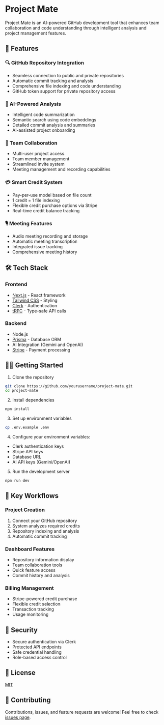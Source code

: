 # Project Mate

Project Mate is an AI-powered GitHub development tool that enhances team collaboration and code understanding through intelligent analysis and project management features.

## 🚀 Features

### 🔍 GitHub Repository Integration
- Seamless connection to public and private repositories
- Automatic commit tracking and analysis
- Comprehensive file indexing and code understanding
- GitHub token support for private repository access

### 🤖 AI-Powered Analysis
- Intelligent code summarization
- Semantic search using code embeddings
- Detailed commit analysis and summaries
- AI-assisted project onboarding

### 👥 Team Collaboration
- Multi-user project access
- Team member management
- Streamlined invite system
- Meeting management and recording capabilities

### 💳 Smart Credit System
- Pay-per-use model based on file count
- 1 credit = 1 file indexing
- Flexible credit purchase options via Stripe
- Real-time credit balance tracking

### 🎙️ Meeting Features
- Audio meeting recording and storage
- Automatic meeting transcription
- Integrated issue tracking
- Comprehensive meeting history

## 🛠️ Tech Stack

### Frontend
- [Next.js](https://nextjs.org) - React framework
- [Tailwind CSS](https://tailwindcss.com) - Styling
- [Clerk](https://clerk.dev) - Authentication
- [tRPC](https://trpc.io) - Type-safe API calls

### Backend
- Node.js
- [Prisma](https://prisma.io) - Database ORM
- AI Integration (Gemini and OpenAI)
- [Stripe](https://stripe.com) - Payment processing

## 🏃‍♂️ Getting Started

1. Clone the repository
```bash
git clone https://github.com/yourusername/project-mate.git
cd project-mate
```

2. Install dependencies
```bash
npm install
```

3. Set up environment variables
```bash
cp .env.example .env
```

4. Configure your environment variables:
- Clerk authentication keys
- Stripe API keys
- Database URL
- AI API keys (Gemini/OpenAI)

5. Run the development server
```bash
npm run dev
```

## 🌟 Key Workflows

### Project Creation
1. Connect your GitHub repository
2. System analyzes required credits
3. Repository indexing and analysis
4. Automatic commit tracking

### Dashboard Features
- Repository information display
- Team collaboration tools
- Quick feature access
- Commit history and analysis

### Billing Management
- Stripe-powered credit purchase
- Flexible credit selection
- Transaction tracking
- Usage monitoring

## 🔐 Security

- Secure authentication via Clerk
- Protected API endpoints
- Safe credential handling
- Role-based access control

## 📝 License

[MIT](LICENSE)

## 🤝 Contributing

Contributions, issues, and feature requests are welcome! Feel free to check [issues page](https://github.com/yourusername/project-mate/issues).
